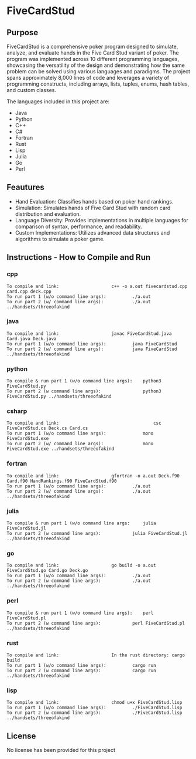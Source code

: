 # FiveCardStud

## Purpose
FiveCardStud is a comprehensive poker program designed to simulate, analyze, and evaluate hands in the Five Card Stud variant of poker. The program was implemented across 10 different programming languages, showcasing the versatility of the design and demonstrating how the same problem can be solved using various languages and paradigms. The project spans approximately 8,000 lines of code and leverages a variety of programming constructs, including arrays, lists, tuples, enums, hash tables, and custom classes.

The languages included in this project are:
- Java
- Python
- C++
- C#
- Fortran
- Rust
- Lisp
- Julia
- Go
- Perl

## Feautures
- Hand Evaluation: Classifies hands based on poker hand rankings.
- Simulation: Simulates hands of Five Card Stud with random card distribution and evaluation.
- Language Diversity: Provides implementations in multiple languages for comparison of syntax, performance, and readability.
- Custom Implementations: Utilizes advanced data structures and algorithms to simulate a poker game.

## Instructions - How to Compile and Run

### cpp
	To compile and link: 					c++ -o a.out fivecardstud.cpp card.cpp deck.cpp
	To run part 1 (w/o command line args):			./a.out 
	To run part 2 (w/ command line args):			./a.out ../handsets/threeofakind

### java
	To compile and link: 					javac FiveCardStud.java Card.java Deck.java
	To run part 1 (w/o command line args):			java FiveCardStud
	To run part 2 (w/ command line args):			java FiveCardStud ../handsets/threeofakind

### python
	To compile & run part 1 (w/o command line args):	python3 FiveCardStud.py                                     
	To run part 2 (w command line args):          		python3 FiveCardStud.py ../handsets/threeofakind

### csharp
	To compile and link:                                    csc FiveCardStud.cs Deck.cs Card.cs
	To run part 1 (w/o command line args):          	mono FiveCardStud.exe
	To run part 2 (w/ command line args):           	mono FiveCardStud.exe ../handsets/threeofakind

### fortran
	To compile and link: 					gfortran -o a.out Deck.f90 Card.f90 HandRankings.f90 FiveCardStud.f90
	To run part 1 (w/o command line args):			./a.out
	To run part 2 (w/ command line args):  			./a.out ../handsets/threeofakind

### julia
	To compile & run part 1 (w/o command line args:		julia FiveCardStud.jl
	To run part 2 (w command line args):			julia FiveCardStud.jl ../handsets/threeofakind

### go
	To compile and link: 					go build -o a.out FiveCardStud.go Card.go Deck.go
	To run part 1 (w/o command line args):			./a.out
	To run part 2 (w command line args):			./a.out ../handsets/threeofakind

### perl
	To compile & run part 1 (w/o command line args):	perl FiveCardStud.pl
	To run part 2 (w command line args):			perl FiveCardStud.pl ../handsets/threeofakind
### rust
	To compile and link:					In the rust directory: cargo build
	To run part 1 (w/o command line args):			cargo run
	To run part 2 (w command line args):			cargo run ../handsets/threeofakind

### lisp
	To compile and link:					chmod u+x FiveCardStud.lisp
	To run part 1 (w/o command line args):			./FiveCardStud.lisp
	To run part 2 (w command line args):			./FiveCardStud.lisp ../handsets/threeofakind

 ## License
 No license has been provided for this project
 
